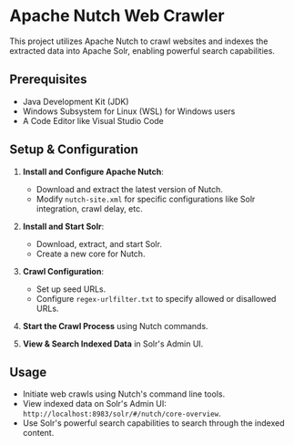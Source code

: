 # Apache Nutch Web Crawler

This project utilizes Apache Nutch to crawl websites and indexes the extracted data into Apache Solr, enabling powerful search capabilities.

## Prerequisites

- Java Development Kit (JDK)
- Windows Subsystem for Linux (WSL) for Windows users
- A Code Editor like Visual Studio Code

## Setup & Configuration

1. **Install and Configure Apache Nutch**:
   - Download and extract the latest version of Nutch.
   - Modify `nutch-site.xml` for specific configurations like Solr integration, crawl delay, etc.

2. **Install and Start Solr**:
   - Download, extract, and start Solr.
   - Create a new core for Nutch.

3. **Crawl Configuration**:
   - Set up seed URLs.
   - Configure `regex-urlfilter.txt` to specify allowed or disallowed URLs.

4. **Start the Crawl Process** using Nutch commands.

5. **View & Search Indexed Data** in Solr's Admin UI.

## Usage

- Initiate web crawls using Nutch's command line tools.
- View indexed data on Solr's Admin UI: `http://localhost:8983/solr/#/nutch/core-overview`.
- Use Solr's powerful search capabilities to search through the indexed content.